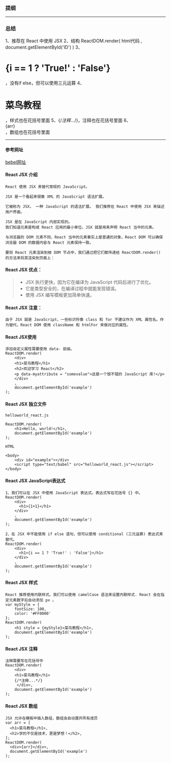 ### 提纲

------------------------

### 总结
1、推荐在 React 中使用 JSX
2、结构
    ReactDOM.render(
        html代码
        ,
        document.getElementById('ID')
    )
3、<h1>{i == 1 ? 'True!' : 'False'}</h1>，没有if else，但可以使用三元运算
4、<h1 style = {myStyle}>菜鸟教程</h1>，样式也在花括号里面
5、{/*注释...*/}，注释也在花括号里面
6、<div>{arr}</div>，数组也在花括号里面

------------------------



#### 参考网址
[bebel网址](https://www.runoob.com/react/react-jsx.html)

#### React JSX 介绍
```
React 使用 JSX 来替代常规的 JavaScript。

JSX 是一个看起来很像 XML 的 JavaScript 语法扩展。

它被称为 JSX， 一种 JavaScript 的语法扩展。 我们推荐在 React 中使用 JSX 来描述用户界面。

JSX 是在 JavaScript 内部实现的。
我们知道元素是构成 React 应用的最小单位，JSX 就是用来声明 React 当中的元素。

与浏览器的 DOM 元素不同，React 当中的元素事实上是普通的对象，React DOM 可以确保 浏览器 DOM 的数据内容与 React 元素保持一致。

要将 React 元素渲染到根 DOM 节点中，我们通过把它们都传递给 ReactDOM.render() 的方法来将其渲染到页面上：
```

#### React JSX 优点：
>   - JSX 执行更快，因为它在编译为 JavaScript 代码后进行了优化。
>   - 它是类型安全的，在编译过程中就能发现错误。
>   - 使用 JSX 编写模板更加简单快速。

#### React JSX 注意：
```
由于 JSX 就是 JavaScript，一些标识符像 class 和 for 不建议作为 XML 属性名。作为替代，React DOM 使用 className 和 htmlFor 来做对应的属性。
```

#### React JSX使用
```
添加自定义属性需要使用 data- 前缀。
ReactDOM.render(
    <div>
    <h1>菜鸟教程</h1>
    <h2>欢迎学习 React</h2>
    <p data-myattribute = "somevalue">这是一个很不错的 JavaScript 库!</p>
    </div>
    ,
    document.getElementById('example')
);
```

#### React JSX 独立文件

    helloworld_react.js

    ReactDOM.render(
        <h1>Hello, world!</h1>,
        document.getElementById('example')
    );

    HTML

    <body>
        <div id="example"></div>
        <script type="text/babel" src="helloworld_react.js"></script>
    </body>

#### React JSX JavaScript表达式
```
1、我们可以在 JSX 中使用 JavaScript 表达式。表达式写在花括号 {} 中。
ReactDOM.render(
    <div>
      <h1>{1+1}</h1>
    </div>
    ,
    document.getElementById('example')
);

2、在 JSX 中不能使用 if else 语句，但可以使用 conditional (三元运算) 表达式来替代。
ReactDOM.render(
    <div>
      <h1>{i == 1 ? 'True!' : 'False'}</h1>
    </div>
    ,
    document.getElementById('example')
);
```

#### React JSX 样式
```
React 推荐使用内联样式。我们可以使用 camelCase 语法来设置内联样式. React 会在指定元素数字后自动添加 px 。
var myStyle = {
    fontSize: 100,
    color: '#FF0000'
};
ReactDOM.render(
    <h1 style = {myStyle}>菜鸟教程</h1>,
    document.getElementById('example')
);
```

#### React JSX 注释
```
注释需要写在花括号中
ReactDOM.render(
    <div>
    <h1>菜鸟教程</h1>
    {/*注释...*/}
     </div>,
    document.getElementById('example')
);
```

#### React JSX 数组
```
JSX 允许在模板中插入数组，数组会自动展开所有成员
var arr = [
  <h1>菜鸟教程</h1>,
  <h2>学的不仅是技术，更是梦想！</h2>,
];
ReactDOM.render(
  <div>{arr}</div>,
  document.getElementById('example')
);
```
